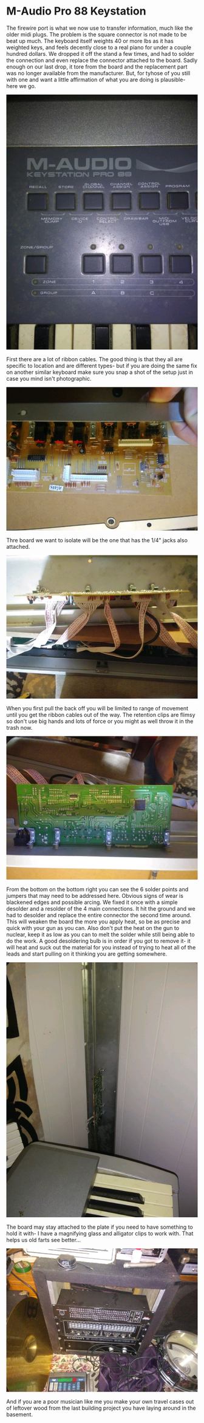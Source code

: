 # M-Audio Pro 88 Keystation
The firewire port is what we now use to transfer information, much like the older midi plugs. The problem is the square connector is not made to be beat up much. The keyboard itself weights 40 or more lbs as it has weighted keys, and feels decently close to a real piano for under a couple hundred dollars. We dropped it off the stand a few times, and had to solder the connection and even replace the connector attached to the board. Sadly enough on our last drop, it tore from the board and the replacement part was no longer available from the manufacturer. But, for tyhose of you still with one and want a little affirmation of what you are doing is plausible- here we go.

<img src="./images/20190913_080026.jpg">

First there are a lot of ribbon cables. The good thing is that they all are specific to location and are different types- but if you are doing the same fix on another similar keyboard make sure you snap a shot of the setup just in case you mind isn't photographic. 

<img src="./images/20180906_123015.jpg">

Thre board we want to isolate will be the one that has the 1/4" jacks also attached.

<img src="./images/20180906_121411.jpg">

When you first pull the back off you will be limited to range of movement until you get the ribbon cables out of the way. The retention clips are flimsy so don't use big hands and lots of force or you might as well throw it in the trash now.

<img src="./images/20180906_122930.jpg">

From the bottom on the bottom right you can see the 6 solder points and jumpers that may need to be addressed here. Obvious signs of wear is blackened edges and possible arcing. We fixed it once with a simple desolder and a resolder of the 4 main connections. It hit the ground and we had to desolder and replace the entire connector the second time around. This will weaken the board the more you apply heat, so be as precise and quick with your gun as you can. Also don't put the heat on the gun to nuclear, keep it as low as you can to melt the solder while still being able to do the work. A good desoldering bulb is in order if you got to remove it- it will heat and suck out the material for you instead of trying to heat all of the leads and start pulling on it thinking you are getting somewhere.

<img src="./images/20190913_080059.jpg">

The board may stay attached to the plate if you need to have something to hold it with- I have a magnifying glass and alligator clips to work with. That helps us old farts see better...

<img src="./images/20190913_080143.jpg">

And if you are a poor musician like me you make your own travel cases out of leftover wood from the last building project you have laying around in the basement.

